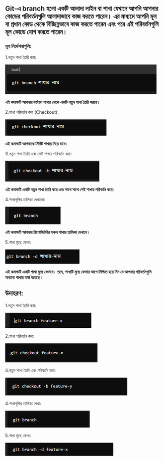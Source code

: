 ## Git-এ branch হলো একটি আলাদা লাইন বা শাখা যেখানে আপনি আপনার কোডের পরিবর্তনগুলি আলাদাভাবে কাজ করতে পারেন। এর মাধ্যমে আপনি মূল বা প্রধান কোড থেকে বিচ্ছিন্নভাবে কাজ করতে পারেন এবং পরে এই পরিবর্তনগুলি মূল কোডে যোগ করতে পারেন।

### মূল নির্দেশনাগুলি:

1.নতুন শাখা তৈরি করা:

![alt text](image.png)

**এই কমান্ডটি আপনার বর্তমান শাখার থেকে একটি নতুন শাখা তৈরি করবে।**

2.শাখা পরিবর্তন করা (Checkout):

![alt text](image-1.png)

**এই কমান্ডটি আপনাকে নির্দিষ্ট শাখায় নিয়ে যাবে।**

3.নতুন শাখা তৈরি এবং সেই শাখায় পরিবর্তন করা:

![alt text](image-2.png)

**এই কমান্ডটি একটি নতুন শাখা তৈরি করে এবং সাথে সাথে সেই শাখায় পরিবর্তন করে।**

4.শাখাগুলির তালিকা দেখানো:

![alt text](image-3.png)

**এই কমান্ডটি আপনার রিপোজিটরির সকল শাখার তালিকা দেখাবে।**

5.শাখা মুছে ফেলা:

![alt text](image-4.png)

**এই কমান্ডটি একটি শাখা মুছে ফেলবে। তবে, শাখাটি মুছে ফেলার আগে নিশ্চিত হয়ে নিন যে আপনার পরিবর্তনগুলি অন্যান্য শাখায় মার্জ হয়েছে।**

## উদাহরণ:

1.নতুন শাখা তৈরি করা:

![alt text](image-5.png)

2.শাখা পরিবর্তন করা:

![alt text](image-6.png)

3.নতুন শাখা তৈরি এবং পরিবর্তন করা:

![alt text](image-7.png)

4.শাখাগুলির তালিকা দেখা:

![alt text](image-8.png)

5.শাখা মুছে ফেলা:

![alt text](image-9.png)
